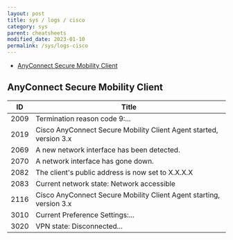 ```yaml
---
layout: post
title: sys / logs / cisco
category: sys
parent: cheatsheets
modified_date: 2023-01-10
permalink: /sys/logs-cisco
---
```


<!-- vscode-markdown-toc -->
* [AnyConnect Secure Mobility Client](#AnyConnectSecureMobilityClient)

<!-- vscode-markdown-toc-config
	numbering=false
	autoSave=true
	/vscode-markdown-toc-config -->
<!-- /vscode-markdown-toc -->

## <a name='AnyConnectSecureMobilityClient'></a>AnyConnect Secure Mobility Client

| ID | Title |
|----|-------|
| 2009 | Termination reason code 9:...|
| 2019 | Cisco AnyConnect Secure Mobility Client Agent started, version 3.x|
| 2069 | A new network interface has been detected.|
| 2070 | A network interface has gone down.|
| 2082 | The client's public address is now set to X.X.X.X|
| 2083 | Current network state: Network accessible|
| 2116 | Cisco AnyConnect Secure Mobility Client Agent starting, version 3.x|
| 3010 | Current Preference Settings:...|
| 3020 | VPN state: Disconnected...|